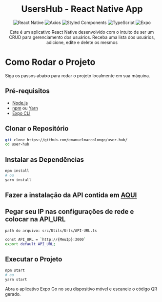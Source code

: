 <h1 align="center"> UsersHub - React Native App</h1>
<p align="center">
  <img alt="React Native" src="https://img.shields.io/badge/React_Native-20232A?style=for-the-badge&logo=react&logoColor=61DAFB" />
  <img alt="Axios" src="https://img.shields.io/badge/axios-671ddf?&style=for-the-badge&logo=axios&logoColor=white" />
  <img alt="Styled Components" src="https://img.shields.io/badge/styled--components-DB7093?style=for-the-badge&logo=styled-components&logoColor=white" />
  <img alt="TypeScript" src="https://img.shields.io/badge/TypeScript-007ACC?style=for-the-badge&logo=typescript&logoColor=white" />
  <img alt="Expo" src="https://img.shields.io/badge/Expo-1B1F23?style=for-the-badge&logo=expo&logoColor=white" />
</p>

<p align="center">
Este é um aplicativo React Native desenvolvido com o intuito de ser um CRUD para gerenciamento dos usuários.
  Receba uma lista dos usuários, adicione, edite e delete os mesmos
</p>


# Como Rodar o Projeto

Siga os passos abaixo para rodar o projeto localmente em sua máquina.

## Pré-requisitos
- [Node.js](https://nodejs.org/)
- [npm](https://www.npmjs.com/) ou [Yarn](https://yarnpkg.com/)
- [Expo CLI](https://docs.expo.dev/get-started/installation/)

## Clonar o Repositório
```bash
git clone https://github.com/emanuelmarcolongo/user-hub/
cd user-hub
```

## Instalar as Dependências
```bash
npm install
# ou
yarn install
```

## Fazer a instalação da API contida em [AQUI](https://github.com/emanuelmarcolongo/users-crud-api)

## Pegar seu IP nas configurações de rede e colocar na API_URL 

```bash
path do arquivo: src/Utils/Urls/API-URL.ts

const API_URL = `http://{MeuIp}:3000`
export default API_URL;

```

## Executar o Projeto

```bash
npm start
# ou
yarn start
```

Abra o aplicativo Expo Go no seu dispositivo móvel e escaneie o código QR gerado.
